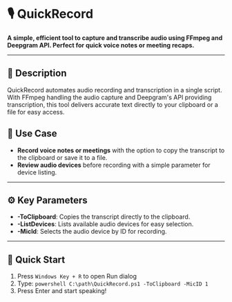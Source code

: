 # 🎙️ QuickRecord

**A simple, efficient tool to capture and transcribe audio using FFmpeg and Deepgram API. Perfect for quick voice notes or meeting recaps.**

---

## 📄 Description
QuickRecord automates audio recording and transcription in a single script. With FFmpeg handling the audio capture and Deepgram's API providing transcription, this tool delivers accurate text directly to your clipboard or a file for easy access.

## 🔧 Use Case
- **Record voice notes or meetings** with the option to copy the transcript to the clipboard or save it to a file.
- **Review audio devices** before recording with a simple parameter for device listing.

---

## ⚙️ Key Parameters
- **-ToClipboard**: Copies the transcript directly to the clipboard.
- **-ListDevices**: Lists available audio devices for easy selection.
- **-MicId**: Selects the audio device by ID for recording.

---

## 🚀 Quick Start
1. Press `Windows Key + R` to open Run dialog
2. Type: `powershell C:\path\QuickRecord.ps1 -ToClipboard -MicID 1`
3. Press Enter and start speaking!
